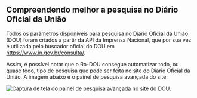 ## Compreendendo melhor a pesquisa no Diário Oficial da União

Todos os parâmetros disponíveis para pesquisa no Diário Oficial da União (DOU) foram criados a partir da API da Imprensa Nacional, que por sua vez é utilizada pelo buscador oficial do DOU em <https://www.in.gov.br/consulta/>.

Assim, é possível notar que o Ro-DOU consegue automatizar todo, ou quase todo, tipo de pesquisa que pode ser feita no site do Diário Oficial da União. A imagem abaixo é o painel de pesquisa avançada do site:

![Captura de tela do painel de pesquisa avançada no site do DOU.](https://github.com/gestaogovbr/Ro-dou/blob/main/docs/img/parametros-pesquisa-avancada-dou.png?raw=true)